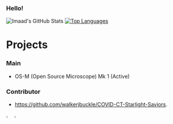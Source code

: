 ### Hello!

![Imaad's GitHub Stats](https://github-readme-stats.vercel.app/api?username=isyedjr)
[![Top Languages](https://github-readme-stats.vercel.app/api/top-langs/?username=isyedjr)](https://github.com/isyedjr/github-readme-stats)

# Projects
### Main
- OS-M (Open Source Microscope) Mk 1 (Active)

### Contributor
- https://github.com/walkerjbuckle/COVID-CT-Starlight-Saviors.

[<img src="https://img.icons8.com/color/48/000000/linkedin.png" width="3.5%"/>](https://www.linkedin.com/in/imaad-syed-4048b11a9)
<a href="mailto:isyedjr@gmail.com"> <img src="https://img.icons8.com/fluent/48/000000/gmail.png" width="3.5%"/> </a>

<!--
**isyedjr/isyedjr** is a ✨ _special_ ✨ repository because its `README.md` (this file) appears on your GitHub profile.

Here are some ideas to get you started:

- 🔭 I’m currently working on ...
- 🌱 I’m currently learning ...
- 👯 I’m looking to collaborate on ...
- 🤔 I’m looking for help with ...
- 💬 Ask me about ...
- 📫 How to reach me: ...
- 😄 Pronouns: ...
- ⚡ Fun fact: ...
-->

